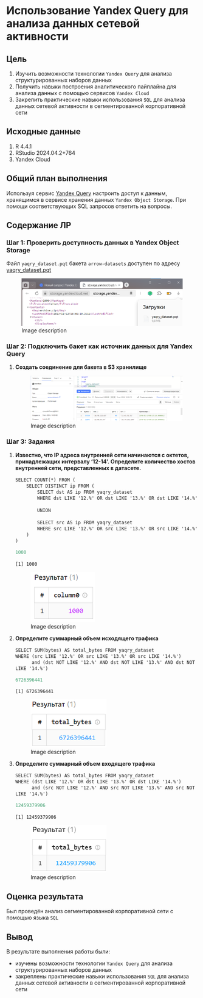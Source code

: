# Использование Yandex Query для анализа данных сетевой активности


## Цель

1.  Изучить возможности технологии `Yandex Query` для анализа
    структурированных наборов данных
2.  Получить навыки построения аналитического пайплайна для анализа
    данных с помощью сервисов `Yandex Cloud`
3.  Закрепить практические навыки использования `SQL` для анализа данных
    сетевой активности в сегментированной корпоративной сети

## ️Исходные данные

1.  R 4.4.1
2.  RStudio 2024.04.2+764
3.  Yandex Cloud

## ️Общий план выполнения

Используя сервис [Yandex
Query](https://yandex.cloud/ru/docs/query/concepts/) настроить доступ к
данным, хранящимся в сервисе хранения данных `Yandex Object Storage`.
При помощи соответствующих SQL запросов ответить на вопросы.

## Содержание ЛР

### Шаг 1: Проверить доступность данных в Yandex Object Storage

Файл `yaqry_dataset.pqt` бакета `arrow-datasets` доступен по адресу
[yaqry_dataset.pqt](https://storage.yandexcloud.net/arrow-datasets/yaqry_dataset.pqt)

<figure>
<img src="./images/1.png" alt="Image description" />
<figcaption aria-hidden="true">Image description</figcaption>
</figure>

### Шаг 2: Подключить бакет как источник данных для Yandex Query

1.  **Создать соединение для бакета в S3 хранилище**

    <figure>
    <img src="./images/2.png" alt="Image description" />
    <figcaption aria-hidden="true">Image description</figcaption>
    </figure>

### Шаг 3: Задания

1.  **Известно, что IP адреса внутренней сети начинаются с октетов,
    принадлежащих интервалу ‘12-14’. Определите количество хостов
    внутренней сети, представленных в датасете.**

        SELECT COUNT(*) FROM (
            SELECT DISTINCT ip FROM (
                SELECT dst AS ip FROM yaqry_dataset
                WHERE dst LIKE '12.%' OR dst LIKE '13.%' OR dst LIKE '14.%'

                UNION

                SELECT src AS ip FROM yaqry_dataset
                WHERE src LIKE '12.%' OR src LIKE '13.%' OR src LIKE '14.%'
            )
        )

    ``` r
    1000
    ```

        [1] 1000

    <figure>
    <img src="./images/3.png" alt="Image description" />
    <figcaption aria-hidden="true">Image description</figcaption>
    </figure>

2.  **Определите суммарный объем исходящего трафика**

        SELECT SUM(bytes) AS total_bytes FROM yaqry_dataset
        WHERE (src LIKE '12.%' OR src LIKE '13.%' OR src LIKE '14.%')
              and (dst NOT LIKE '12.%' AND dst NOT LIKE '13.%' AND dst NOT LIKE '14.%')

    ``` r
    6726396441
    ```

        [1] 6726396441

    <figure>
    <img src="./images/4.png" alt="Image description" />
    <figcaption aria-hidden="true">Image description</figcaption>
    </figure>

3.  **Определите суммарный объем входящего трафика**

        SELECT SUM(bytes) AS total_bytes FROM yaqry_dataset
        WHERE (dst LIKE '12.%' OR dst LIKE '13.%' OR dst LIKE '14.%')
              and (src NOT LIKE '12.%' AND src NOT LIKE '13.%' AND src NOT LIKE '14.%')

    ``` r
    12459379906
    ```

        [1] 12459379906

    <figure>
    <img src="./images/5.png" alt="Image description" />
    <figcaption aria-hidden="true">Image description</figcaption>
    </figure>

## ️Оценка результата

Был проведён анализ сегментированной корпоративной сети с помощью языка
`SQL`

## ️Вывод

В результате выполнения работы были:

-   изучены возможности технологии `Yandex Query` для анализа
    структурированных наборов данных
-   закреплены практические навыки использования `SQL` для анализа
    данных сетевой активности в сегментированной корпоративной сети
